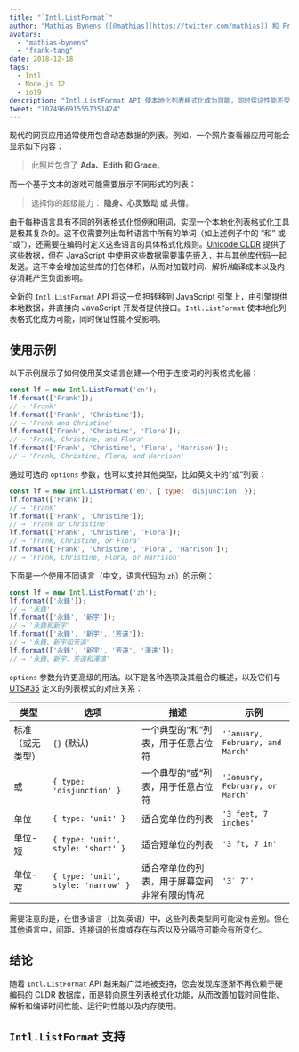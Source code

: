 ```yaml
---
title: "`Intl.ListFormat`"
author: "Mathias Bynens ([@mathias](https://twitter.com/mathias)) 和 Frank Yung-Fong Tang"
avatars:
  - "mathias-bynens"
  - "frank-tang"
date: 2018-12-18
tags:
  - Intl
  - Node.js 12
  - io19
description: "Intl.ListFormat API 使本地化列表格式化成为可能，同时保证性能不受影响。"
tweet: "1074966915557351424"
---
```

现代的网页应用通常使用包含动态数据的列表。例如，一个照片查看器应用可能会显示如下内容：

> 此照片包含了 **Ada、Edith 和 Grace**。

而一个基于文本的游戏可能需要展示不同形式的列表：

> 选择你的超级能力： **隐身、心灵致动 或 共情**。

由于每种语言具有不同的列表格式化惯例和用词，实现一个本地化列表格式化工具是极其复杂的。这不仅需要列出每种语言中所有的单词（如上述例子中的 “和” 或 “或”），还需要在编码时定义这些语言的具体格式化规则。[Unicode CLDR](http://cldr.unicode.org/translation/lists) 提供了这些数据，但在 JavaScript 中使用这些数据需要事先嵌入，并与其他库代码一起发送。这不幸会增加这些库的打包体积，从而对加载时间、解析/编译成本以及内存消耗产生负面影响。

<!--truncate-->
全新的 `Intl.ListFormat` API 将这一负担转移到 JavaScript 引擎上，由引擎提供本地数据，并直接向 JavaScript 开发者提供接口。`Intl.ListFormat` 使本地化列表格式化成为可能，同时保证性能不受影响。

## 使用示例

以下示例展示了如何使用英文语言创建一个用于连接词的列表格式化器：

```js
const lf = new Intl.ListFormat('en');
lf.format(['Frank']);
// → 'Frank'
lf.format(['Frank', 'Christine']);
// → 'Frank and Christine'
lf.format(['Frank', 'Christine', 'Flora']);
// → 'Frank, Christine, and Flora'
lf.format(['Frank', 'Christine', 'Flora', 'Harrison']);
// → 'Frank, Christine, Flora, and Harrison'
```

通过可选的 `options` 参数，也可以支持其他类型，比如英文中的“或”列表：

```js
const lf = new Intl.ListFormat('en', { type: 'disjunction' });
lf.format(['Frank']);
// → 'Frank'
lf.format(['Frank', 'Christine']);
// → 'Frank or Christine'
lf.format(['Frank', 'Christine', 'Flora']);
// → 'Frank, Christine, or Flora'
lf.format(['Frank', 'Christine', 'Flora', 'Harrison']);
// → 'Frank, Christine, Flora, or Harrison'
```

下面是一个使用不同语言（中文，语言代码为 `zh`）的示例：

```js
const lf = new Intl.ListFormat('zh');
lf.format(['永鋒']);
// → '永鋒'
lf.format(['永鋒', '新宇']);
// → '永鋒和新宇'
lf.format(['永鋒', '新宇', '芳遠']);
// → '永鋒、新宇和芳遠'
lf.format(['永鋒', '新宇', '芳遠', '澤遠']);
// → '永鋒、新宇、芳遠和澤遠'
```

`options` 参数允许更高级的用法。以下是各种选项及其组合的概述，以及它们与 [UTS#35](https://unicode.org/reports/tr35/tr35-general.html#ListPatterns) 定义的列表模式的对应关系：


| 类型                  | 选项                                   | 描述                                                                                     | 示例                         |
| --------------------- | ----------------------------------------- | ----------------------------------------------------------------------------------------------- | -------------------------------- |
| 标准（或无类型）       | `{}` (默认)                            | 一个典型的“和”列表，用于任意占位符                                                    | `'January, February, and March'` |
| 或                    | `{ type: 'disjunction' }`                 | 一个典型的“或”列表，用于任意占位符                                                    | `'January, February, or March'`  |
| 单位                  | `{ type: 'unit' }`                        | 适合宽单位的列表                                                                   | `'3 feet, 7 inches'`             |
| 单位-短               | `{ type: 'unit', style: 'short' }`        | 适合短单位的列表                                                                   | `'3 ft, 7 in'`                   |
| 单位-窄               | `{ type: 'unit', style: 'narrow' }`       | 适合窄单位的列表，用于屏幕空间非常有限的情况                                      | `'3′ 7″'`                        |


需要注意的是，在很多语言（比如英语）中，这些列表类型间可能没有差别。但在其他语言中，间距、连接词的长度或存在与否以及分隔符可能会有所变化。

## 结论

随着 `Intl.ListFormat` API 越来越广泛地被支持，您会发现库逐渐不再依赖于硬编码的 CLDR 数据库，而是转向原生列表格式化功能，从而改善加载时间性能、解析和编译时间性能、运行时性能以及内存使用。

## `Intl.ListFormat` 支持

<feature-support chrome="72 /blog/v8-release-72#intl.listformat"
                 firefox="不支持"
                 safari="不支持"
                 nodejs="12 https://twitter.com/mathias/status/1120700101637353473"
                 babel="不支持"></feature-support>
